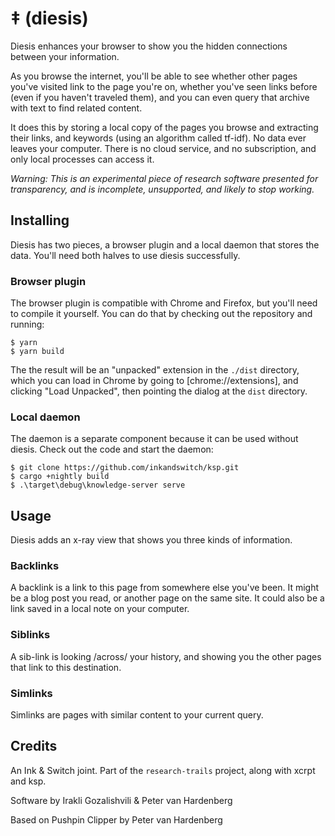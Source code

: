# ‡ (diesis)

Diesis enhances your browser to show you the hidden connections between your information.

As you browse the internet, you'll be able to see whether other pages you've visited link to the page you're on, whether you've seen links before (even if you haven't traveled them), and you can even query that archive with text to find related content.

It does this by storing a local copy of the pages you browse and extracting their links, and keywords (using an algorithm called tf-idf). No data ever leaves your computer. There is no cloud service, and no subscription, and only local processes can access it.

*Warning: This is an experimental piece of research software presented for transparency, and is incomplete, unsupported, and likely to stop working.*


## Installing

Diesis has two pieces, a browser plugin and a local daemon that stores the data. You'll need both halves to use diesis successfully.

### Browser plugin

The browser plugin is compatible with Chrome and Firefox, but you'll need to compile it yourself. You can do that by checking out the repository and running:

    $ yarn
    $ yarn build

The the result will be an "unpacked" extension in the `./dist` directory, which you can load in Chrome by going to [chrome://extensions], and clicking "Load Unpacked", then pointing the dialog at the `dist` directory.

### Local daemon

The daemon is a separate component because it can be used without diesis. Check out the code and start the daemon:

    $ git clone https://github.com/inkandswitch/ksp.git
    $ cargo +nightly build
    $ .\target\debug\knowledge-server serve

## Usage

Diesis adds an x-ray view that shows you three kinds of information.

### Backlinks

A backlink is a link to this page from somewhere else you've been. It might be a blog post you read, or another page on the same site. It could also be a link saved in a local note on your computer.

### Siblinks

A sib-link is looking /across/ your history, and showing you the other pages that link to this destination.

### Simlinks

Simlinks are pages with similar content to your current query.

## Credits

An Ink & Switch joint. Part of the `research-trails` project, along with xcrpt and ksp.

Software by Irakli Gozalishvili & Peter van Hardenberg

Based on Pushpin Clipper by Peter van Hardenberg
